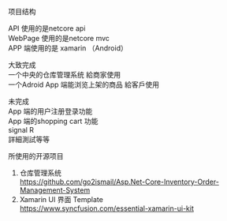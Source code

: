 项目结构<br />

API 使用的是netcore api<br />
WebPage 使用的是netcore mvc<br />
APP 端使用的是 xamarin （Android）<br />

大致完成<br />
一个中央的仓库管理系统 給商家使用<br />
一个Adroid App 端能浏览上架的商品 給客戶使用<br />

未完成<br />
App 端的用户注册登录功能<br />
App 端的shopping cart 功能<br />
signal R <br />
詳細測試等等<br />


所使用的开源项目<br />
1. 仓库管理系统 <br />
https://github.com/go2ismail/Asp.Net-Core-Inventory-Order-Management-System<br />
2. Xamarin UI 界面 Template <br />
https://www.syncfusion.com/essential-xamarin-ui-kit<br />
